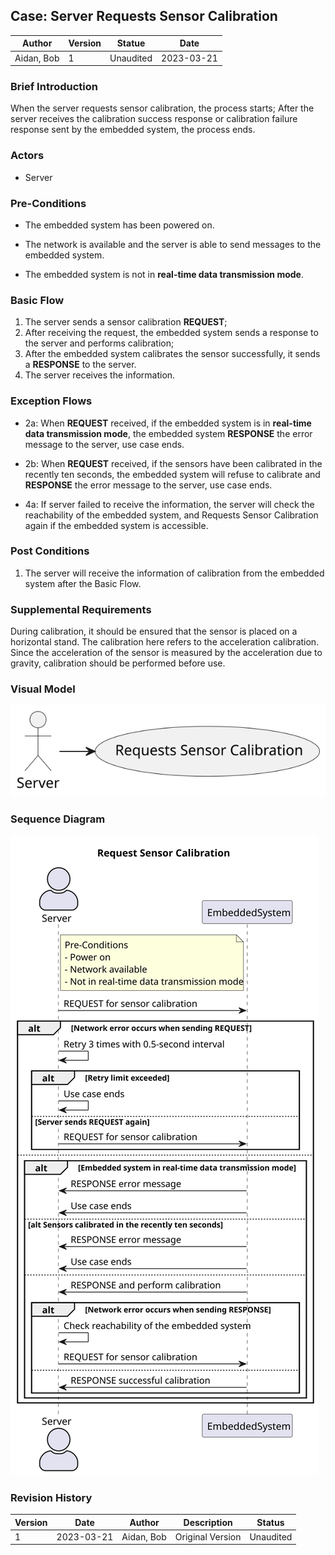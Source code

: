 

## Case: Server Requests Sensor Calibration

| Author     | Version | Statue    | Date       |
| ---------- | ------- | --------- | ---------- |
| Aidan, Bob | 1       | Unaudited | 2023-03-21 |

### Brief Introduction

When the server requests sensor calibration, the process starts; After the server receives the calibration success response or calibration failure response sent by the embedded system, the process ends.

### Actors

- Server

### Pre-Conditions

- The embedded system has been powered on.

- The network is available and the server is able to send messages to the embedded system.
- The embedded system is not in **real-time data transmission mode**.

### Basic Flow

1. The server sends a sensor calibration **REQUEST**;
2. After receiving the request, the embedded system sends a response to the server and performs calibration;
3. After the embedded system calibrates the sensor successfully, it sends a **RESPONSE** to the server.
3. The server receives the information.

### Exception Flows

- 2a: When **REQUEST** received, if the embedded system is in **real-time data transmission mode**,  the embedded system **RESPONSE** the error message to the server, use case ends.

- 2b: When **REQUEST** received, if the sensors have been calibrated in the recently ten seconds, the embedded system will refuse to calibrate and **RESPONSE** the error message to the server, use case ends.
- 4a: If server failed to receive the information, the server will check the reachability of the embedded system, and Requests Sensor Calibration again if the embedded system is accessible.

### Post Conditions

1. The server will receive the information of calibration from the embedded system after the Basic Flow.

### Supplemental Requirements

During calibration, it should be ensured that the sensor is placed on a horizontal stand. The calibration here refers to the acceleration calibration. Since the acceleration of the sensor is measured by the acceleration due to gravity, calibration should be performed before use.

### Visual Model

<img src="./Server Requests Sensor Calibration.svg" style="zoom:150%;" />

### Sequence Diagram

<img src="./RequestSensorCalibration.svg" />

### Revision History

| Version | Date       | Author     | Description      | Status    |
| ------- | ---------- | ---------- | ---------------- | --------- |
| 1       | 2023-03-21 | Aidan, Bob | Original Version | Unaudited |
